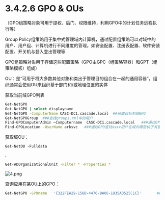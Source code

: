 # 3.4.2.6 GPO & OUs

（GPO组策略对象可用于提权、后门、权限维持，利用GPO中的计划任务远程执行等）

Group Policy组策略用于集中式管理域内计算机，通过配置组策略可以对域中的用户、用户组、计算机进行不同维度的管理，如安全配置、注册表配置、软件安装配置、开关机与登入登出管理等

GPO组策略对象用于存储这些配置策略（GPO由GPC（组策略容器）和GPT（组策略模板）组成）

OU：是“可用于将大多数其他对象和类出于管理目的组合在一起的通用容器”，组织通常会使用OU来组织基于部门和/或地理位置的实体

获取当前域GPO列表

```bash
Get-NetGPO
Get-NetGPO | select displayname
Get-NetGPO -ComputerName CASC-DC1.cascade.local  ##获取目标机器GPO
Get-NetGPOGroup  ###查找groups.xml中的用户
Find-GPOComputerAdmin –Computername  CASC-DC1.cascade.local   ###通过GPO查找目标机器有管理权限的用户
Find-GPOLocation -UserName arksvc   ###通过GPO查找xxxx用户在域内哪些机子有管理员权限

```

获取域OU：

```
Get-NetOU -Fulldata

```

.

```bash
Get-ADOrganizationalUnit -Filter * -Properties *

```

![4.png](images/yushentou/3bae3259feae4b3dad488815d2d8f832.png)

查询应用在某OU上的GPO：

```bash
Get-NetGPO -GPOname   '{322FEA29-156D-4476-8A06-1935A3525C1C}'       ###通过Get-NetOU获取到gplink（如上图）

```

